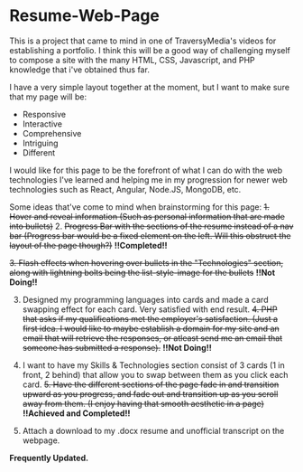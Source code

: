 # Resume-Web-Page

This is a project that came to mind in one of TraversyMedia's videos for establishing a portfolio. I think this will be a good way of challenging myself to compose a site
with the many HTML, CSS, Javascript, and PHP knowledge that i've obtained thus far.

I have a very simple layout together at the moment, but I want to make sure that my page will be:
- Responsive
- Interactive
- Comprehensive
- Intriguing
- Different

I would like for this page to be the forefront of what I can do with the web technologies I've learned and helping me in my progression for newer web technologies such as 
React, Angular, Node.JS, MongoDB, etc. 

Some ideas that've come to mind when brainstorming for this page:
~~1. Hover and reveal information (Such as personal information that are made into bullets)~~ 
2. ~~Progress Bar with the sections of the resume instead of a nav bar (Progress bar would be a fixed element on the left. Will this obstruct the layout of the page though?)~~ **!!Completed!!**

~~3. Flash effects when hovering over bullets in the "Technologies" section, along with lightning bolts being the list-style-image for the bullets~~ **!!Not Doing!!**

3. Designed my programming languages into cards and made a card swapping effect for each card. Very satisfied with end result.
~~4. PHP that asks if my qualifications met the employer's satisfaction. (Just a first idea. I would like to maybe establish a domain for my site and an email that will retrieve
the responses, or atleast send me an email that someone has submitted a response).~~ **!!Not Doing!!**

4. I want to have my Skills & Technologies section consist of 3 cards (1 in front, 2 behind) that allow you to swap between them as you click each card. 
~~5. Have the different sections of the page fade in and transition upward as you progress, and fade out and transition up as you scroll away from them. (I enjoy
having that smooth aesthetic in a page)~~ **!!Achieved and Completed!!**
6. Attach a download to my .docx resume and unofficial transcript on the webpage.


**Frequently Updated.**
